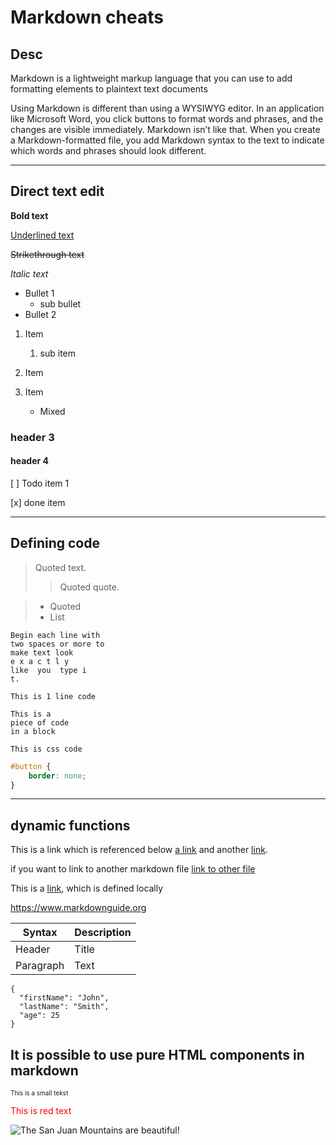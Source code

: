 # Markdown cheats

## Desc
Markdown is a lightweight markup language that you can use to add formatting elements to plaintext text documents

Using Markdown is different than using a WYSIWYG editor. In an application like Microsoft Word, you click buttons to format words and phrases, and the changes are visible immediately. Markdown isn’t like that. When you create a Markdown-formatted file, you add Markdown syntax to the text to indicate which words and phrases should look different.


***
## Direct text edit


**Bold text** 

<ins>Underlined text </ins>

~~Strikethrough text~~

*Italic text*


- Bullet 1
  - sub bullet
- Bullet 2

1. Item
   1. sub item
2. Item


1. Item
    - Mixed

### header 3
#### header 4


[ ] Todo item 1

[x] done item
***
## Defining  code

> Quoted text.
> > Quoted quote.


> * Quoted
> * List
    

    Begin each line with
    two spaces or more to
    make text look
    e x a c t l y
    like  you  type i
    t.


`This is 1 line code`


```
This is a 
piece of code 
in a block
```

`This is css code`
```css
#button {
    border: none;
}
```
***
## dynamic functions
This is a link which is referenced below [a link][1] and another [link][2].

if you want to link to another markdown file [link to other file](ReadME.md)

[1]: http://example.com/ "Title"
[2]: http://example.org/ "Title"


This is a [link](http://example.com "Title"), which is defined locally

<https://www.markdownguide.org>


| Syntax | Description |
| ----------- | ----------- |
| Header | Title |
| Paragraph | Text |


```
{
  "firstName": "John",
  "lastName": "Smith",
  "age": 25
}
```

## It is possible to use pure HTML components in markdown
<p style="font-size: 10px">This is a small tekst</p>

<p style="color: red">This is red text</p>


![The San Juan Mountains are beautiful!](https://mdg.imgix.net/assets/images/san-juan-mountains.jpg?auto=format&fit=clip&q=40&w=1080 "San Juan Mountains")
